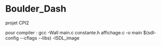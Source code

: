 # Boulder_Dash
projet CPI2


pour compiler : gcc -Wall  main.c constante.h affichage.c -o main $(sdl-config --cflags --libs) -lSDL_image
